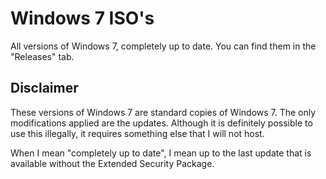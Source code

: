 # Windows 7 ISO's
All versions of Windows 7, completely up to date. You can find them in the "Releases" tab.

## Disclaimer
These versions of Windows 7 are standard copies of Windows 7. The only modifications applied are the updates. Although it is definitely possible to use this illegally, it requires something else that I will not host.

When I mean "completely up to date", I mean up to the last update that is available without the Extended Security Package.
